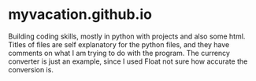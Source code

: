 # myvacation.github.io
Building coding skills, mostly in python with projects and also some html. Titles of files are self explanatory for the python files, and they have comments 
on what I am trying to do with the program. The currency converter is just an example, since I used Float not sure how accurate the conversion is.
